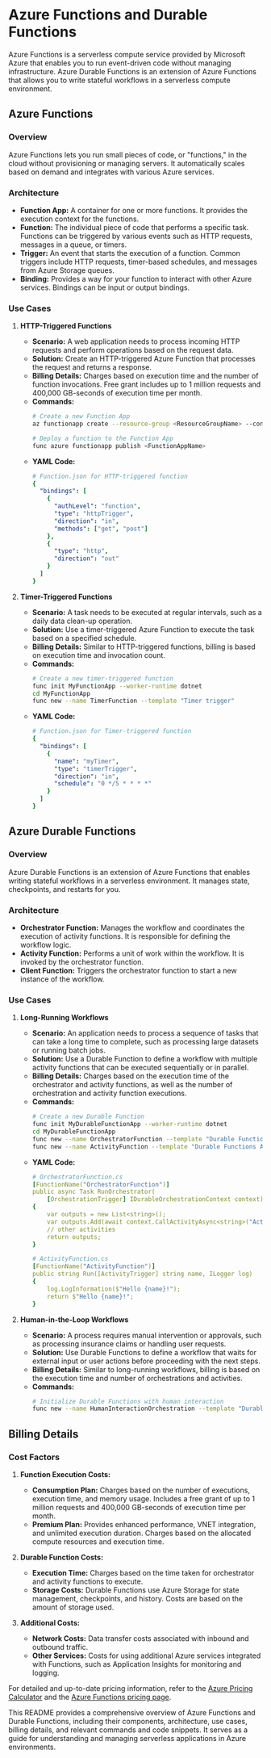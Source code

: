 # Azure Functions and Durable Functions

Azure Functions is a serverless compute service provided by Microsoft Azure that enables you to run event-driven code without managing infrastructure. Azure Durable Functions is an extension of Azure Functions that allows you to write stateful workflows in a serverless compute environment.

## Azure Functions

### Overview

Azure Functions lets you run small pieces of code, or "functions," in the cloud without provisioning or managing servers. It automatically scales based on demand and integrates with various Azure services.

### Architecture

- **Function App:** A container for one or more functions. It provides the execution context for the functions.
- **Function:** The individual piece of code that performs a specific task. Functions can be triggered by various events such as HTTP requests, messages in a queue, or timers.
- **Trigger:** An event that starts the execution of a function. Common triggers include HTTP requests, timer-based schedules, and messages from Azure Storage queues.
- **Binding:** Provides a way for your function to interact with other Azure services. Bindings can be input or output bindings.

### Use Cases

1. **HTTP-Triggered Functions**
   - **Scenario:** A web application needs to process incoming HTTP requests and perform operations based on the request data.
   - **Solution:** Create an HTTP-triggered Azure Function that processes the request and returns a response.
   - **Billing Details:** Charges based on execution time and the number of function invocations. Free grant includes up to 1 million requests and 400,000 GB-seconds of execution time per month.
   - **Commands:**
     ```bash
     # Create a new Function App
     az functionapp create --resource-group <ResourceGroupName> --consumption-plan-location <Location> --runtime <Runtime> --functions-version 3 --name <FunctionAppName> --storage-account <StorageAccountName>

     # Deploy a function to the Function App
     func azure functionapp publish <FunctionAppName>
     ```
   - **YAML Code:**
     ```yaml
     # Function.json for HTTP-triggered function
     {
       "bindings": [
         {
           "authLevel": "function",
           "type": "httpTrigger",
           "direction": "in",
           "methods": ["get", "post"]
         },
         {
           "type": "http",
           "direction": "out"
         }
       ]
     }
     ```

2. **Timer-Triggered Functions**
   - **Scenario:** A task needs to be executed at regular intervals, such as a daily data clean-up operation.
   - **Solution:** Use a timer-triggered Azure Function to execute the task based on a specified schedule.
   - **Billing Details:** Similar to HTTP-triggered functions, billing is based on execution time and invocation count.
   - **Commands:**
     ```bash
     # Create a new timer-triggered function
     func init MyFunctionApp --worker-runtime dotnet
     cd MyFunctionApp
     func new --name TimerFunction --template "Timer trigger"
     ```
   - **YAML Code:**
     ```yaml
     # Function.json for Timer-triggered function
     {
       "bindings": [
         {
           "name": "myTimer",
           "type": "timerTrigger",
           "direction": "in",
           "schedule": "0 */5 * * * *"
         }
       ]
     }
     ```

## Azure Durable Functions

### Overview

Azure Durable Functions is an extension of Azure Functions that enables writing stateful workflows in a serverless environment. It manages state, checkpoints, and restarts for you.

### Architecture

- **Orchestrator Function:** Manages the workflow and coordinates the execution of activity functions. It is responsible for defining the workflow logic.
- **Activity Function:** Performs a unit of work within the workflow. It is invoked by the orchestrator function.
- **Client Function:** Triggers the orchestrator function to start a new instance of the workflow.

### Use Cases

1. **Long-Running Workflows**
   - **Scenario:** An application needs to process a sequence of tasks that can take a long time to complete, such as processing large datasets or running batch jobs.
   - **Solution:** Use a Durable Function to define a workflow with multiple activity functions that can be executed sequentially or in parallel.
   - **Billing Details:** Charges based on the execution time of the orchestrator and activity functions, as well as the number of orchestration and activity function executions.
   - **Commands:**
     ```bash
     # Create a new Durable Function
     func init MyDurableFunctionApp --worker-runtime dotnet
     cd MyDurableFunctionApp
     func new --name OrchestratorFunction --template "Durable Functions Orchestration"
     func new --name ActivityFunction --template "Durable Functions Activity"
     ```
   - **YAML Code:**
     ```yaml
     # OrchestratorFunction.cs
     [FunctionName("OrchestratorFunction")]
     public async Task RunOrchestrator(
         [OrchestrationTrigger] IDurableOrchestrationContext context)
     {
         var outputs = new List<string>();
         var outputs.Add(await context.CallActivityAsync<string>("ActivityFunction", "Tokyo"));
         // other activities
         return outputs;
     }

     # ActivityFunction.cs
     [FunctionName("ActivityFunction")]
     public string Run([ActivityTrigger] string name, ILogger log)
     {
         log.LogInformation($"Hello {name}!");
         return $"Hello {name}!";
     }
     ```

2. **Human-in-the-Loop Workflows**
   - **Scenario:** A process requires manual intervention or approvals, such as processing insurance claims or handling user requests.
   - **Solution:** Use Durable Functions to define a workflow that waits for external input or user actions before proceeding with the next steps.
   - **Billing Details:** Similar to long-running workflows, billing is based on the execution time and number of orchestrations and activities.
   - **Commands:**
     ```bash
     # Initialize Durable Functions with human interaction
     func new --name HumanInteractionOrchestration --template "Durable Functions Orchestration"
     ```

## Billing Details

### Cost Factors

1. **Function Execution Costs:**
   - **Consumption Plan:** Charges based on the number of executions, execution time, and memory usage. Includes a free grant of up to 1 million requests and 400,000 GB-seconds of execution time per month.
   - **Premium Plan:** Provides enhanced performance, VNET integration, and unlimited execution duration. Charges based on the allocated compute resources and execution time.

2. **Durable Function Costs:**
   - **Execution Time:** Charges based on the time taken for orchestrator and activity functions to execute.
   - **Storage Costs:** Durable Functions use Azure Storage for state management, checkpoints, and history. Costs are based on the amount of storage used.

3. **Additional Costs:**
   - **Network Costs:** Data transfer costs associated with inbound and outbound traffic.
   - **Other Services:** Costs for using additional Azure services integrated with Functions, such as Application Insights for monitoring and logging.

For detailed and up-to-date pricing information, refer to the [Azure Pricing Calculator](https://azure.microsoft.com/en-us/pricing/calculator/) and the [Azure Functions pricing page](https://azure.microsoft.com/en-us/pricing/details/functions/).

This README provides a comprehensive overview of Azure Functions and Durable Functions, including their components, architecture, use cases, billing details, and relevant commands and code snippets. It serves as a guide for understanding and managing serverless applications in Azure environments.
